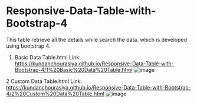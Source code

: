# Responsive-Data-Table-with-Bootstrap-4
 This table retrieve all the details while search the data. which is developed using bootstrap 4.

 1. Basic Data Table.html Link: https://kundanchourasiya.github.io/Responsive-Data-Table-with-Bootstrap-4/1%20Basic%20Data%20Table.html
![image](https://github.com/user-attachments/assets/9b1e4429-264d-4741-bb6c-768251fb0665)


 2 Custom Data Table.html Link: https://kundanchourasiya.github.io/Responsive-Data-Table-with-Bootstrap-4/2%20Custom%20Data%20Table.html
 ![image](https://github.com/user-attachments/assets/1202df87-84be-4f67-beea-4571f09ca613)
